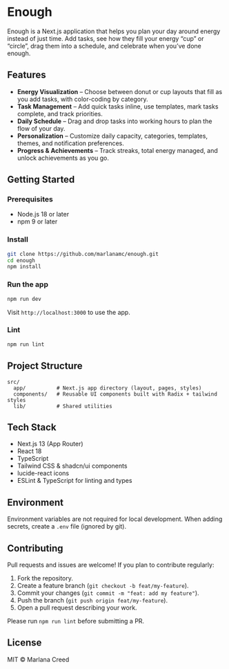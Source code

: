 # Enough

Enough is a Next.js application that helps you plan your day around energy instead of just time. Add tasks, see how they fill your energy “cup” or “circle”, drag them into a schedule, and celebrate when you’ve done enough.

## Features

- **Energy Visualization** – Choose between donut or cup layouts that fill as you add tasks, with color-coding by category.
- **Task Management** – Add quick tasks inline, use templates, mark tasks complete, and track priorities.
- **Daily Schedule** – Drag and drop tasks into working hours to plan the flow of your day.
- **Personalization** – Customize daily capacity, categories, templates, themes, and notification preferences.
- **Progress & Achievements** – Track streaks, total energy managed, and unlock achievements as you go.

## Getting Started

### Prerequisites

- Node.js 18 or later
- npm 9 or later

### Install

```bash
git clone https://github.com/marlanamc/enough.git
cd enough
npm install
```

### Run the app

```bash
npm run dev
```

Visit `http://localhost:3000` to use the app.

### Lint

```bash
npm run lint
```

## Project Structure

```
src/
  app/          # Next.js app directory (layout, pages, styles)
  components/   # Reusable UI components built with Radix + tailwind styles
  lib/          # Shared utilities
```

## Tech Stack

- Next.js 13 (App Router)
- React 18
- TypeScript
- Tailwind CSS & shadcn/ui components
- lucide-react icons
- ESLint & TypeScript for linting and types

## Environment

Environment variables are not required for local development. When adding secrets, create a `.env` file (ignored by git).

## Contributing

Pull requests and issues are welcome! If you plan to contribute regularly:

1. Fork the repository.
2. Create a feature branch (`git checkout -b feat/my-feature`).
3. Commit your changes (`git commit -m "feat: add my feature"`).
4. Push the branch (`git push origin feat/my-feature`).
5. Open a pull request describing your work.

Please run `npm run lint` before submitting a PR.

## License

MIT © Marlana Creed

